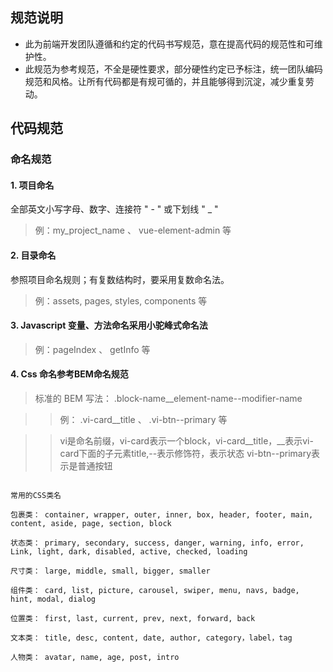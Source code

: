 
## 规范说明 ##

- 此为前端开发团队遵循和约定的代码书写规范，意在提高代码的规范性和可维护性。 
- 此规范为参考规范，不全是硬性要求，部分硬性约定已予标注，统一团队编码规范和风格。让所有代码都是有规可循的，并且能够得到沉淀，减少重复劳动。


## 代码规范 ##


### 命名规范 ###


#### 1. 项目命名 ####

全部英文小写字母、数字、连接符 " - " 或下划线 " _ "

> 例：my_project_name 、 vue-element-admin 等


#### 2. 目录命名 ####

参照项目命名规则；有复数结构时，要采用复数命名法。

> 例：assets, pages, styles, components 等


#### 3. Javascript 变量、方法命名采用小驼峰式命名法 ####

> 例：pageIndex 、 getInfo 等


#### 4. Css 命名参考BEM命名规范 ####

> 标准的 BEM 写法： .block-name__element-name--modifier-name

>> 例： .vi-card__title 、 .vi-btn--primary 等

>> vi是命名前缀，vi-card表示一个block，vi-card__title，__表示vi-card下面的子元素title,--表示修饰符，表示状态 vi-btn--primary表示是普通按钮

```

常用的CSS类名

包裹类： container, wrapper, outer, inner, box, header, footer, main, content, aside, page, section, block

状态类： primary, secondary, success, danger, warning, info, error, Link, light, dark, disabled, active, checked, loading

尺寸类： large, middle, small, bigger, smaller

组件类： card, list, picture, carousel, swiper, menu, navs, badge, hint, modal, dialog

位置类： first, last, current, prev, next, forward, back

文本类： title, desc, content, date, author, category，label，tag

人物类： avatar, name, age, post, intro


```


